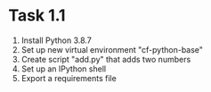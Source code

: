 # Task 1.1

1.  Install Python 3.8.7
2.  Set up new virtual environment "cf-python-base"
3.  Create script "add.py" that adds two numbers
4.  Set up an IPython shell
5.  Export a requirements file
